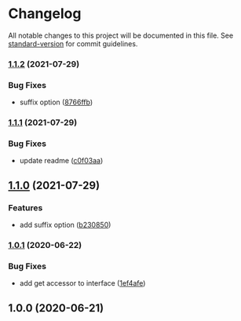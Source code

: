 # Changelog

All notable changes to this project will be documented in this file. See [standard-version](https://github.com/conventional-changelog/standard-version) for commit guidelines.

### [1.1.2](https://github.com/justinlettau/ts-generate/compare/v1.1.1...v1.1.2) (2021-07-29)


### Bug Fixes

* suffix option ([8766ffb](https://github.com/justinlettau/ts-generate/commit/8766ffbe54b2917ab9f153083ac62036bcafb67c))

### [1.1.1](https://github.com/justinlettau/ts-generate/compare/v1.1.0...v1.1.1) (2021-07-29)

### Bug Fixes

- update readme ([c0f03aa](https://github.com/justinlettau/ts-generate/commit/c0f03aa234e78e78fbdb0523eddd2a829b08da86))

## [1.1.0](https://github.com/justinlettau/ts-generate/compare/v1.0.1...v1.1.0) (2021-07-29)

### Features

- add suffix option ([b230850](https://github.com/justinlettau/ts-generate/commit/b2308506283e4664ae52495f9ce5bb4c1c167503))

### [1.0.1](https://github.com/justinlettau/ts-generate/compare/v1.0.0...v1.0.1) (2020-06-22)

### Bug Fixes

- add get accessor to interface ([1ef4afe](https://github.com/justinlettau/ts-generate/commit/1ef4afe47e210a9354e10974e3a492a8af51ee82))

## 1.0.0 (2020-06-21)
